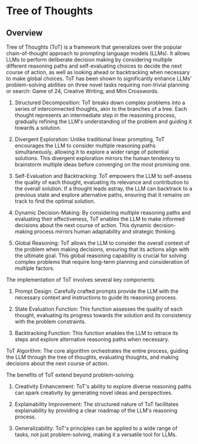 # Tree of Thoughts

## Overview

Tree of Thoughts (ToT) is a framework that generalizes over the popular chain-of-thought approach to prompting language models (LLMs). It allows LLMs to perform deliberate decision making by considering multiple different reasoning paths and self-evaluating choices to decide the next course of action, as well as looking ahead or backtracking when necessary to make global choices. ToT has been shown to significantly enhance LLMs' problem-solving abilities on three novel tasks requiring non-trivial planning or search: Game of 24, Creative Writing, and Mini Crosswords.

1. Structured Decomposition: ToT breaks down complex problems into a series of interconnected thoughts, akin to the branches of a tree. Each thought represents an intermediate step in the reasoning process, gradually refining the LLM's understanding of the problem and guiding it towards a solution.

2. Divergent Exploration: Unlike traditional linear prompting, ToT encourages the LLM to consider multiple reasoning paths simultaneously, allowing it to explore a wider range of potential solutions. This divergent exploration mirrors the human tendency to brainstorm multiple ideas before converging on the most promising one.

3. Self-Evaluation and Backtracking: ToT empowers the LLM to self-assess the quality of each thought, evaluating its relevance and contribution to the overall solution. If a thought leads astray, the LLM can backtrack to a previous state and explore alternative paths, ensuring that it remains on track to find the optimal solution.

3. Dynamic Decision-Making: By considering multiple reasoning paths and evaluating their effectiveness, ToT enables the LLM to make informed decisions about the next course of action. This dynamic decision-making process mirrors human adaptability and strategic thinking.

4. Global Reasoning: ToT allows the LLM to consider the overall context of the problem when making decisions, ensuring that its actions align with the ultimate goal. This global reasoning capability is crucial for solving complex problems that require long-term planning and consideration of multiple factors.

The implementation of ToT involves several key components:

1. Prompt Design: Carefully crafted prompts provide the LLM with the necessary context and instructions to guide its reasoning process.

2. State Evaluation Function: This function assesses the quality of each thought, evaluating its progress towards the solution and its consistency with the problem constraints.

3. Backtracking Function: This function enables the LLM to retrace its steps and explore alternative reasoning paths when necessary.

ToT Algorithm: The core algorithm orchestrates the entire process, guiding the LLM through the tree of thoughts, evaluating thoughts, and making decisions about the next course of action.

The benefits of ToT extend beyond problem-solving:

1. Creativity Enhancement: ToT's ability to explore diverse reasoning paths can spark creativity by generating novel ideas and perspectives.

2. Explainability Improvement: The structured nature of ToT facilitates explainability by providing a clear roadmap of the LLM's reasoning process.

3. Generalizability: ToT's principles can be applied to a wide range of tasks, not just problem-solving, making it a versatile tool for LLMs.